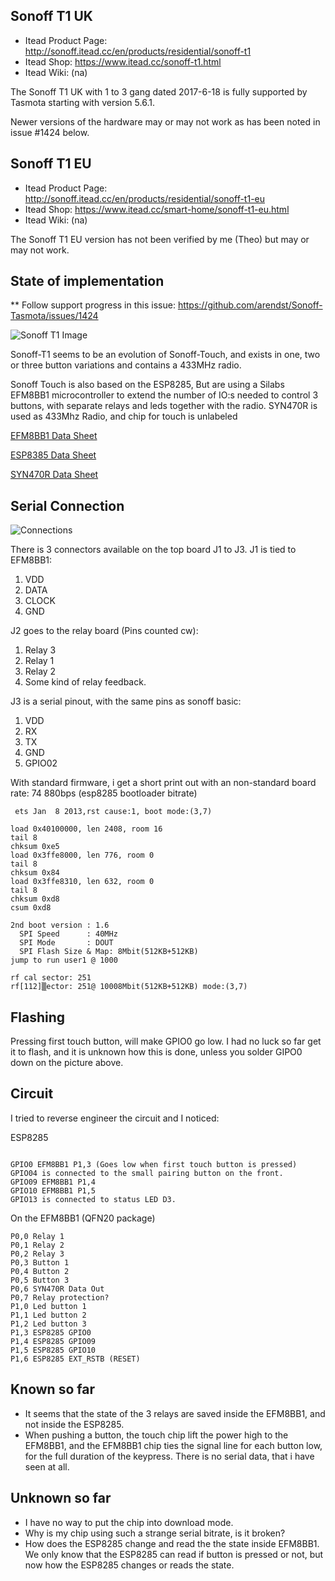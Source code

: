 ## Sonoff T1 UK

* Itead Product Page: http://sonoff.itead.cc/en/products/residential/sonoff-t1
* Itead Shop: https://www.itead.cc/sonoff-t1.html
* Itead Wiki: (na)

The Sonoff T1 UK with 1 to 3 gang dated 2017-6-18 is fully supported by Tasmota starting with version 5.6.1.

Newer versions of the hardware may or may not work as has been noted in issue #1424 below.

## Sonoff T1 EU

* Itead Product Page: http://sonoff.itead.cc/en/products/residential/sonoff-t1-eu
* Itead Shop: https://www.itead.cc/smart-home/sonoff-t1-eu.html
* Itead Wiki: (na)

The Sonoff T1 EU version has not been verified by me (Theo) but may or may not work.

## State of implementation
** Follow support progress in this issue: https://github.com/arendst/Sonoff-Tasmota/issues/1424

![Sonoff T1 Image](https://cdn.itead.cc/media/catalog/product/cache/1/thumbnail/160x160/9df78eab33525d08d6e5fb8d27136e95/s/o/sonoff_t1_000.jpg)

Sonoff-T1 seems to be an evolution of Sonoff-Touch, and exists in one, two or three button variations and contains a 433MHz radio.

Sonoff Touch is also based on the ESP8285, But are using a Silabs EFM8BB1 microcontroller to extend the number of IO:s needed to control 3 buttons, with separate relays and leds together with the radio. SYN470R is used as 433Mhz Radio, and chip for touch is unlabeled


[EFM8BB1 Data Sheet](https://www.silabs.com/documents/public/data-sheets/efm8bb1-datasheet.pdf)

[ESP8385 Data Sheet](http://www.espressif.com/sites/default/files/documentation/0a-esp8285_datasheet_en.pdf)

[SYN470R Data Sheet](https://www.birdandgua.net/bird/wp-content/uploads/2016/09/SYN470R-Synoxo.pdf)

## Serial Connection

![Connections](https://user-images.githubusercontent.com/29403034/33187392-5a4902e4-d089-11e7-9522-ab7e70301c58.jpg)

There is 3 connectors available on the top board J1 to J3.
J1 is tied to EFM8BB1:
1. VDD
2. DATA
3. CLOCK
4. GND

J2 goes to the relay board (Pins counted cw):
1. Relay 3
2. Relay 1
7. Relay 2
8. Some kind of relay feedback.

J3 is a serial pinout, with the same pins as sonoff basic:
1. VDD
2. RX
3. TX
4. GND
5. GPIO02

With standard firmware, i get a short print out with an non-standard board rate: 74 880bps (esp8285 bootloader bitrate)

```
 ets Jan  8 2013,rst cause:1, boot mode:(3,7)

load 0x40100000, len 2408, room 16
tail 8
chksum 0xe5
load 0x3ffe8000, len 776, room 0
tail 8
chksum 0x84
load 0x3ffe8310, len 632, room 0
tail 8
chksum 0xd8
csum 0xd8

2nd boot version : 1.6
  SPI Speed      : 40MHz
  SPI Mode       : DOUT
  SPI Flash Size & Map: 8Mbit(512KB+512KB)
jump to run user1 @ 1000

rf cal sector: 251
rf[112]▒ector: 251@ 10008Mbit(512KB+512KB) mode:(3,7)
```

## Flashing
Pressing first touch button, will make GPIO0 go low. I had no luck so far get it to flash, and it is unknown how this is done, unless you solder GIPO0 down on the picture above.

## Circuit
I tried to reverse engineer the circuit and I noticed:

ESP8285
```

GPIO0 EFM8BB1 P1,3 (Goes low when first touch button is pressed)
GPIO04 is connected to the small pairing button on the front.
GPIO09 EFM8BB1 P1,4
GPIO10 EFM8BB1 P1,5
GPIO13 is connected to status LED D3.
```

On the EFM8BB1 (QFN20 package)
```
P0,0 Relay 1
P0,1 Relay 2
P0,2 Relay 3
P0,3 Button 1
P0,4 Button 2
P0,5 Button 3
P0,6 SYN470R Data Out
P0,7 Relay protection?
P1,0 Led button 1
P1,1 Led button 2
P1,2 Led button 3
P1,3 ESP8285 GPIO0
P1,4 ESP8285 GPIO09
P1,5 ESP8285 GPIO10
P1,6 ESP8285 EXT_RSTB (RESET)
```

## Known so far
* It seems that the state of the 3 relays are saved inside the EFM8BB1, and not inside the ESP8285.
* When pushing a button, the touch chip lift the power high to the EFM8BB1, and the EFM8BB1 chip ties the signal line for each button low, for the full duration of the keypress. There is no serial data, that i have seen at all.

## Unknown so far

* I have no way to put the chip into download mode.
* Why is my chip using such a strange serial bitrate, is it broken?
* How does the ESP8285 change and read the the state inside EFM8BB1. We only know that the ESP8285 can read if button is pressed or not, but now how the ESP8285 changes or reads the state.